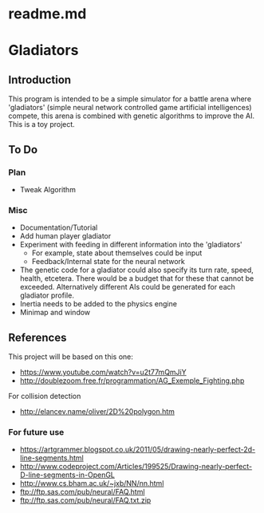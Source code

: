 # readme.md
# Gladiators

## Introduction

This program is intended to be a simple simulator for a battle arena where
'gladiators' (simple neural network controlled game artificial intelligences) 
compete, this arena is combined with genetic algorithms to improve the AI. This
is a toy project.

## To Do

### Plan

* Tweak Algorithm

### Misc

* Documentation/Tutorial
* Add human player gladiator
* Experiment with feeding in different information into the 'gladiators'
  - For example, state about themselves could be input
  - Feedback/Internal state for the neural network
* The genetic code for a gladiator could also specify its turn rate, speed,
health, etcetera. There would be a budget that for these that cannot be
exceeded. Alternatively different AIs could be generated for each gladiator
profile.
* Inertia needs to be added to the physics engine
* Minimap and window

## References

This project will be based on this one:

* <https://www.youtube.com/watch?v=u2t77mQmJiY>
* <http://doublezoom.free.fr/programmation/AG_Exemple_Fighting.php>

For collision detection

* <http://elancev.name/oliver/2D%20polygon.htm>

### For future use

* <https://artgrammer.blogspot.co.uk/2011/05/drawing-nearly-perfect-2d-line-segments.html>
* <http://www.codeproject.com/Articles/199525/Drawing-nearly-perfect-D-line-segments-in-OpenGL>
* <http://www.cs.bham.ac.uk/~jxb/NN/nn.html>
* <ftp://ftp.sas.com/pub/neural/FAQ.html>
* <ftp://ftp.sas.com/pub/neural/FAQ.txt.zip>

